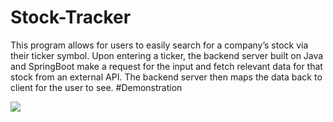 # Stock-Tracker
This program allows for users to easily search for a company’s stock via their ticker symbol. Upon entering a ticker, the backend server
built on Java and SpringBoot make a request for the input and fetch relevant data for that stock from an external API. The backend server then 
maps the data back to client for the user to see. 
#Demonstration

![](https://media.giphy.com/media/gh6NbITT089467DzzW/giphy.gif)
